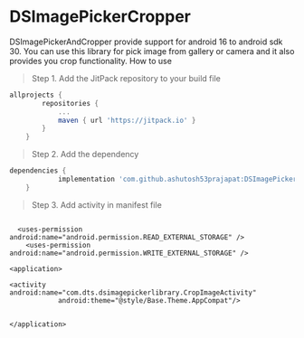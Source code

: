 # DSImagePickerCropper
DSImagePickerAndCropper provide support for android 16 to android sdk 30. You can use this library for pick image from gallery or camera and it also provides you crop functionality.
How to use

> Step 1. Add the JitPack repository to your build file
```gradle
allprojects {
		repositories {
			...
			maven { url 'https://jitpack.io' }
		}
	}
  ```
> Step 2. Add the dependency
```gradle
dependencies {
	        implementation 'com.github.ashutosh53prajapat:DSImagePickerAndCropper:Tag'
	}
```

> Step 3. Add activity in manifest file
```manifest

  <uses-permission android:name="android.permission.READ_EXTERNAL_STORAGE" />
    <uses-permission android:name="android.permission.WRITE_EXTERNAL_STORAGE" />
    
<application>

<activity android:name="com.dts.dsimagepickerlibrary.CropImageActivity"
            android:theme="@style/Base.Theme.AppCompat"/>


</application>
	    
```
